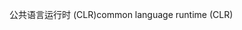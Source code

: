 <span data-ttu-id="3f7a7-101">公共语言运行时 (CLR)</span><span class="sxs-lookup"><span data-stu-id="3f7a7-101">common language runtime (CLR)</span></span>
